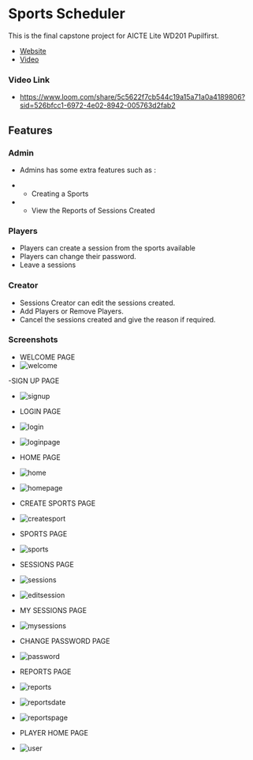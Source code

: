 # Sports Scheduler

This is the final capstone project for AICTE Lite WD201 Pupilfirst.

- [Website](https://sports-scheduler-rishith.onrender.com)
- [Video](https://www.loom.com/share/5c5622f7cb544c19a15a71a0a4189806?sid=526bfcc1-6972-4e02-8942-005763d2fab2)

### Video Link

- https://www.loom.com/share/5c5622f7cb544c19a15a71a0a4189806?sid=526bfcc1-6972-4e02-8942-005763d2fab2

## Features

### Admin

- Admins has some extra features such as :

- - Creating a Sports
- - View the Reports of Sessions Created

### Players

- Players can create a session from the sports available
- Players can change their password.
- Leave a sessions

### Creator

- Sessions Creator can edit the sessions created.
- Add Players or Remove Players.
- Cancel the sessions created and give the reason if required.

### Screenshots

- WELCOME PAGE
- ![welcome](https://github.com/Rishith25/Sports_Scheduler/assets/119791436/1a96fe02-f088-4537-9c4d-c302b0edca9e)

-SIGN UP PAGE
- ![signup](https://github.com/Rishith25/Sports_Scheduler/assets/119791436/6acc85e0-fac9-4e84-ae10-1e763d937da3)

- LOGIN PAGE
- ![login](https://github.com/Rishith25/Sports_Scheduler/assets/119791436/2a3f387e-b23a-4d95-9e03-7bdb87906a61)
- ![loginpage](https://github.com/Rishith25/Sports_Scheduler/assets/119791436/da0b01a3-c351-4556-ad59-c03687f6929b)

- HOME PAGE
- ![home](https://github.com/Rishith25/Sports_Scheduler/assets/119791436/d215c603-d5c7-4ba4-b1e8-00a4a9333f57)
- ![homepage](https://github.com/Rishith25/Sports_Scheduler/assets/119791436/ae458fe9-4024-4879-9086-be69f484e71e)

- CREATE SPORTS PAGE
- ![createsport](https://github.com/Rishith25/Sports_Scheduler/assets/119791436/6166cab5-dd9c-4275-b183-91570a566b77)


- SPORTS PAGE
- ![sports](https://github.com/Rishith25/Sports_Scheduler/assets/119791436/306ba749-a282-4fe7-889c-37d64904bc22)

- SESSIONS PAGE
- ![sessions](https://github.com/Rishith25/Sports_Scheduler/assets/119791436/e819499a-c8ba-4926-8801-dc1b4eef0d64)
- ![editsession](https://github.com/Rishith25/Sports_Scheduler/assets/119791436/31e7e7a1-5be3-4bbd-b21c-36b9ba59f25a)

- MY SESSIONS PAGE
- ![mysessions](https://github.com/Rishith25/Sports_Scheduler/assets/119791436/ec972ddd-81cd-4c33-b9ce-1cc456d9b5b5)

- CHANGE PASSWORD PAGE
- ![password](https://github.com/Rishith25/Sports_Scheduler/assets/119791436/edd348bb-4cb9-481e-a535-b7e7e4d685a3)

- REPORTS PAGE
- ![reports](https://github.com/Rishith25/Sports_Scheduler/assets/119791436/9ee8c52a-80e3-4770-909f-463b50a951bb)
- ![reportsdate](https://github.com/Rishith25/Sports_Scheduler/assets/119791436/3d0cfc38-2ac1-4768-9291-5b83229e3aed)
- ![reportspage](https://github.com/Rishith25/Sports_Scheduler/assets/119791436/b406d00d-babc-4d98-a349-dc6f14545c63)

- PLAYER HOME PAGE
- ![user](https://github.com/Rishith25/Sports_Scheduler/assets/119791436/0007669c-5e29-471b-b2dd-209dd72474e5)



